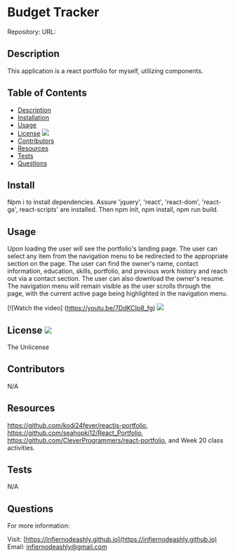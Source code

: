 # Budget Tracker

Repository:
URL:

## Description

This application is a react portfolio for myself, utilizing components.

## Table of Contents

- [Description](#description)
- [Installation](#install)
- [Usage](#usage)
- [License](#license) <img src="http://img.shields.io/badge/license-The Unlicense-blue">
- [Contributors](#contributors)
- [Resources](#resources)
- [Tests](#tests)
- [Questions](#questions)

## Install

Npm i to install dependencies. Assure 'jquery', 'react', 'react-dom', 'react-ga', react-scripts' are installed. Then npm init, npm install, npm run build.

## Usage

Upon loading the user will see the portfolio's landing page. The user can select any item from the navigation menu to be redirected to the appropriate section on the page. The user can find the owner's name, contact information, education, skills, portfolio, and previous work history and reach out via a contact section. The user can also download the owner's resume. The navigation menu will remain visible as the user scrolls through the page, with the current active page being highlighted in the navigation menu.

[![Watch the video] (https://youtu.be/7DdKCIp8_fg) ![](./public/images/portfolio/ReactPortfolio.gif)

## License <img src="http://img.shields.io/badge/license-The Unlicense-blue">

The Unlicense

## Contributors

N/A

## Resources

https://github.com/kodi24fever/reactjs-portfolio, https://github.com/seahopki12/React_Portfolio, https://github.com/CleverProgrammers/react-portfolio, and Week 20 class activities.

## Tests

N/A

## Questions

For more information:

Visit: [https://infiernodeashly.github.io](https://infiernodeashly.github.io)
Email: infiernodeashly@gmail.com
